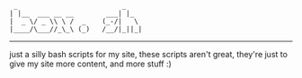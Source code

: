 ```
 _                          _    
| |__  ___ __ __        ___| |_  
|  _ \/ _ \\ \ /  _    (_-/|   \ 
|____/\___//_\_\ (_)   /__/|_||_|

```
------
just a silly bash scripts for my site, these scripts aren't great, they're just to give my site more content, and more stuff :)


